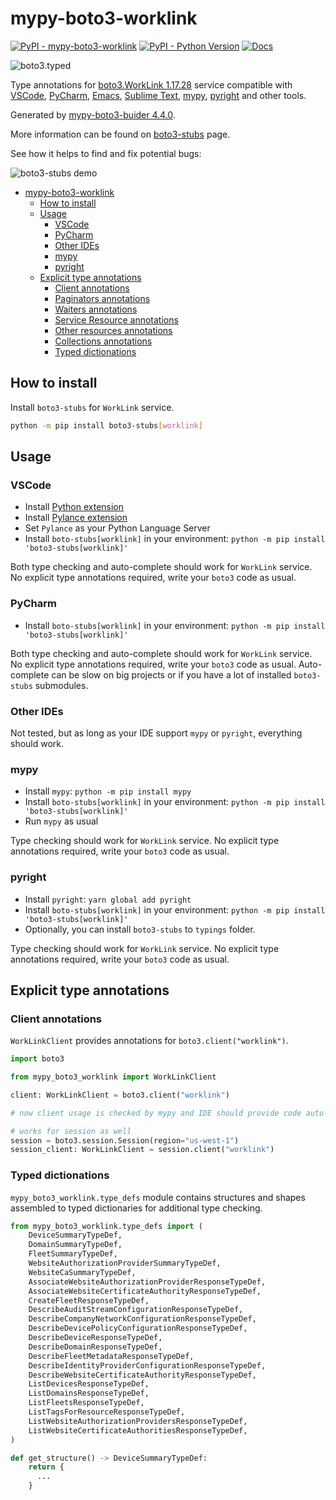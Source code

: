 # mypy-boto3-worklink

[![PyPI - mypy-boto3-worklink](https://img.shields.io/pypi/v/mypy-boto3-worklink.svg?color=blue)](https://pypi.org/project/mypy-boto3-worklink)
[![PyPI - Python Version](https://img.shields.io/pypi/pyversions/mypy-boto3-worklink.svg?color=blue)](https://pypi.org/project/mypy-boto3-worklink)
[![Docs](https://img.shields.io/readthedocs/mypy-boto3-builder.svg?color=blue)](https://mypy-boto3-builder.readthedocs.io/)

![boto3.typed](https://github.com/vemel/mypy_boto3_builder/raw/master/logo.png)

Type annotations for
[boto3.WorkLink 1.17.28](https://boto3.amazonaws.com/v1/documentation/api/1.17.28/reference/services/worklink.html#WorkLink) service
compatible with
[VSCode](https://code.visualstudio.com/),
[PyCharm](https://www.jetbrains.com/pycharm/),
[Emacs](https://www.gnu.org/software/emacs/),
[Sublime Text](https://www.sublimetext.com/),
[mypy](https://github.com/python/mypy),
[pyright](https://github.com/microsoft/pyright)
and other tools.

Generated by [mypy-boto3-buider 4.4.0](https://github.com/vemel/mypy_boto3_builder).

More information can be found on [boto3-stubs](https://pypi.org/project/boto3-stubs/) page.

See how it helps to find and fix potential bugs:

![boto3-stubs demo](https://github.com/vemel/mypy_boto3_builder/raw/master/demo.gif)

- [mypy-boto3-worklink](#mypy-boto3-worklink)
  - [How to install](#how-to-install)
  - [Usage](#usage)
    - [VSCode](#vscode)
    - [PyCharm](#pycharm)
    - [Other IDEs](#other-ides)
    - [mypy](#mypy)
    - [pyright](#pyright)
  - [Explicit type annotations](#explicit-type-annotations)
    - [Client annotations](#client-annotations)
    - [Paginators annotations](#paginators-annotations)
    - [Waiters annotations](#waiters-annotations)
    - [Service Resource annotations](#service-resource-annotations)
    - [Other resources annotations](#other-resources-annotations)
    - [Collections annotations](#collections-annotations)
    - [Typed dictionations](#typed-dictionations)

## How to install

Install `boto3-stubs` for `WorkLink` service.

```bash
python -m pip install boto3-stubs[worklink]
```

## Usage

### VSCode

- Install [Python extension](https://marketplace.visualstudio.com/items?itemName=ms-python.python)
- Install [Pylance extension](https://marketplace.visualstudio.com/items?itemName=ms-python.vscode-pylance)
- Set `Pylance` as your Python Language Server
- Install `boto-stubs[worklink]` in your environment: `python -m pip install 'boto3-stubs[worklink]'`

Both type checking and auto-complete should work for `WorkLink` service.
No explicit type annotations required, write your `boto3` code as usual.

### PyCharm

- Install `boto-stubs[worklink]` in your environment: `python -m pip install 'boto3-stubs[worklink]'`

Both type checking and auto-complete should work for `WorkLink` service.
No explicit type annotations required, write your `boto3` code as usual.
Auto-complete can be slow on big projects or if you have a lot of installed `boto3-stubs` submodules.

### Other IDEs

Not tested, but as long as your IDE support `mypy` or `pyright`, everything should work.

### mypy

- Install `mypy`: `python -m pip install mypy`
- Install `boto-stubs[worklink]` in your environment: `python -m pip install 'boto3-stubs[worklink]'`
- Run `mypy` as usual

Type checking should work for `WorkLink` service.
No explicit type annotations required, write your `boto3` code as usual.

### pyright

- Install `pyright`: `yarn global add pyright`
- Install `boto-stubs[worklink]` in your environment: `python -m pip install 'boto3-stubs[worklink]'`
- Optionally, you can install `boto3-stubs` to `typings` folder.

Type checking should work for `WorkLink` service.
No explicit type annotations required, write your `boto3` code as usual.

## Explicit type annotations

### Client annotations

`WorkLinkClient` provides annotations for `boto3.client("worklink")`.

```python
import boto3

from mypy_boto3_worklink import WorkLinkClient

client: WorkLinkClient = boto3.client("worklink")

# now client usage is checked by mypy and IDE should provide code auto-complete

# works for session as well
session = boto3.session.Session(region="us-west-1")
session_client: WorkLinkClient = session.client("worklink")
```








### Typed dictionations

`mypy_boto3_worklink.type_defs` module contains structures and shapes assembled
to typed dictionaries for additional type checking.

```python
from mypy_boto3_worklink.type_defs import (
    DeviceSummaryTypeDef,
    DomainSummaryTypeDef,
    FleetSummaryTypeDef,
    WebsiteAuthorizationProviderSummaryTypeDef,
    WebsiteCaSummaryTypeDef,
    AssociateWebsiteAuthorizationProviderResponseTypeDef,
    AssociateWebsiteCertificateAuthorityResponseTypeDef,
    CreateFleetResponseTypeDef,
    DescribeAuditStreamConfigurationResponseTypeDef,
    DescribeCompanyNetworkConfigurationResponseTypeDef,
    DescribeDevicePolicyConfigurationResponseTypeDef,
    DescribeDeviceResponseTypeDef,
    DescribeDomainResponseTypeDef,
    DescribeFleetMetadataResponseTypeDef,
    DescribeIdentityProviderConfigurationResponseTypeDef,
    DescribeWebsiteCertificateAuthorityResponseTypeDef,
    ListDevicesResponseTypeDef,
    ListDomainsResponseTypeDef,
    ListFleetsResponseTypeDef,
    ListTagsForResourceResponseTypeDef,
    ListWebsiteAuthorizationProvidersResponseTypeDef,
    ListWebsiteCertificateAuthoritiesResponseTypeDef,
)

def get_structure() -> DeviceSummaryTypeDef:
    return {
      ...
    }
```
